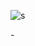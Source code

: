 ![s](https://github.com/parwindersinghbatra/The_Cat_Photo_App/assets/64405014/d302891b-293e-4cdb-a140-6d4a7ce3588b)
<p> </p> - 
